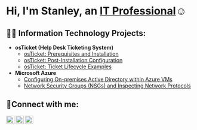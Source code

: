 <h1>Hi, I'm Stanley, an <a href="https://linkedin.com/in/Josh">IT Professional</a>☺</h1>

<h2>👨‍💻 Information Technology Projects:</h2>

- <b>osTicket (Help Desk Ticketing System)</b>
  - [osTicket: Prerequisites and Installation](https://github.com/StanleydesjardinsIT/osticket-prereqs)
  - [osTicket: Post-Installation Configuration](https://github.com/StanleydesjardinsIT/post-install-config)
  - [osTicket: Ticket Lifecycle Examples](https://github.com/StanleydesjardinsITticket-lifecycle)
- <b>Microsoft Azure</b>
  - [Configuring On-premises Active Directory within Azure VMs](https://github.com/StanleydesjardinsIT/configure-ad)
  - [Network Security Groups (NSGs) and Inspecting Network Protocols](https://github.com/StanleydesjardinsIT/azure-network-protocols)

<h2>🤳Connect with me:</h2>

[<img align="left" alt="Josh | Twitter" width="22px" src="https://cdn.jsdelivr.net/npm/simple-icons@v3/icons/twitter.svg" />][twitter]
[<img align="left" alt="Josh | LinkedIn" width="22px" src="https://cdn.jsdelivr.net/npm/simple-icons@v3/icons/linkedin.svg" />][linkedin]
[<img align="left" alt="Josh | Instagram" width="22px" src="https://cdn.jsdelivr.net/npm/simple-icons@v3/icons/instagram.svg" />][instagram]

[twitter]: https://twitter.com/
[instagram]: https://www.instagram.com/
[linkedin]: https://linkedin.com/in/stanley-desjardins
